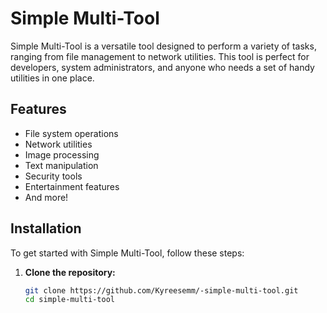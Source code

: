 # Simple Multi-Tool

Simple Multi-Tool is a versatile tool designed to perform a variety of tasks, ranging from file management to network utilities. This tool is perfect for developers, system administrators, and anyone who needs a set of handy utilities in one place.

## Features

- File system operations
- Network utilities
- Image processing
- Text manipulation
- Security tools
- Entertainment features
- And more!

## Installation

To get started with Simple Multi-Tool, follow these steps:

1. **Clone the repository:**

   ```bash
   git clone https://github.com/Kyreesemm/-simple-multi-tool.git
   cd simple-multi-tool
   ```
